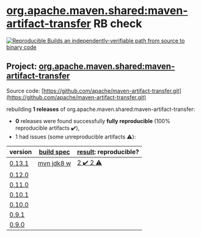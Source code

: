 [org.apache.maven.shared:maven-artifact-transfer](https://search.maven.org/artifact/org.apache.maven.shared/maven-artifact-transfer/) RB check
=======

[![Reproducible Builds](https://reproducible-builds.org/images/logos/rb.svg) an independently-verifiable path from source to binary code](https://reproducible-builds.org/)

## Project: [org.apache.maven.shared:maven-artifact-transfer](https://search.maven.org/artifact/org.apache.maven.shared/maven-artifact-transfer/)

Source code: [https://github.com/apache/maven-artifact-transfer.git](https://github.com/apache/maven-artifact-transfer.git)

rebuilding **1 releases** of org.apache.maven.shared:maven-artifact-transfer:
- **0** releases were found successfully **fully reproducible** (100% reproducible artifacts :heavy_check_mark:),
- 1 had issues (some unreproducible artifacts :warning:):

| version | [build spec](BUILDSPEC.md) | [result](https://reproducible-builds.org/docs/jvm/): reproducible? |
| -- | --------- | ------ |
| [0.13.1](https://search.maven.org/artifact/org.apache.maven.shared/maven-artifact-transfer/0.13.1/pom) | [mvn jdk8 w](maven-artifact-transfer-0.13.1.buildspec) | [2 :heavy_check_mark:  2 :warning:](maven-artifact-transfer-0.13.1.buildcompare) |
| [0.12.0](https://search.maven.org/artifact/org.apache.maven.shared/maven-artifact-transfer/0.12.0/pom) | | |
| [0.11.0](https://search.maven.org/artifact/org.apache.maven.shared/maven-artifact-transfer/0.11.0/pom) | | |
| [0.10.1](https://search.maven.org/artifact/org.apache.maven.shared/maven-artifact-transfer/0.10.1/pom) | | |
| [0.10.0](https://search.maven.org/artifact/org.apache.maven.shared/maven-artifact-transfer/0.10.0/pom) | | |
| [0.9.1](https://search.maven.org/artifact/org.apache.maven.shared/maven-artifact-transfer/0.9.1/pom) | | |
| [0.9.0](https://search.maven.org/artifact/org.apache.maven.shared/maven-artifact-transfer/0.9.0/pom) | | |
